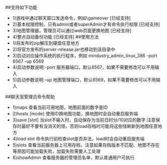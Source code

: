 ##支持如下功能
* 1)游戏中通过聊天窗口发送命令，例如\gameover [已经支持]
* 2)基本权限控制，只有admin或者superAdmin才有命令执行权限 [已经支持]
* 3)地图管理器，管理员可以通过web页面更换地图 [已经支持]
* 4)整点自动备份功能  [已经支持]
##使用方法
* 1)将发布的zip解压到硬盘任意地方
* 2)将官方发布的server-release.jar也移动到该目录中
* 3)启动对应操作系统的执行程序，例如 mindustry_admin_linux_386 -port 6567 -up 6569
* 4)启动参数说明:-port 服务器端口，默认6567，如果不需要修改可以不用输入
* 5)启动参数说明:-up 地图管理端口，默认6569，如果不需要修改可以不用输入

##聊天室管理员命令帮助
* 1)maps 查看当前可用地图，地图前面的数字是ID
* 2)hostx <map id> [mode] 使用ID换地图功能，换地图时会自动重启服务端
* 3)save [slot] 当slot不输入时，自动保存为当前日时分/10对应的数字.注意保存时最好不要有没消灭的怪，否则load存档时可能将这些怪刷新到地图任意地方
* 4)load slot 命令执行前检查slot是否非法，load时会自动重启服务端
* 5)slots 查看当前服务器上可用存档，注意如果存档版本不匹配、地图不存在等原因可能加载失败，加载失败需要人工处理
* 6)showAdmin 查看服务器的管理员名单，默认普通用户可执行
  
